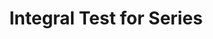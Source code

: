 ---
title: Integral Test for Series
layout: product
image: /assets/images/desmos_thumbnails/SC05_int_test.png
link: https://www.desmos.com/calculator/nxceicn0ad
category: single
type: calculator
order: 5
---